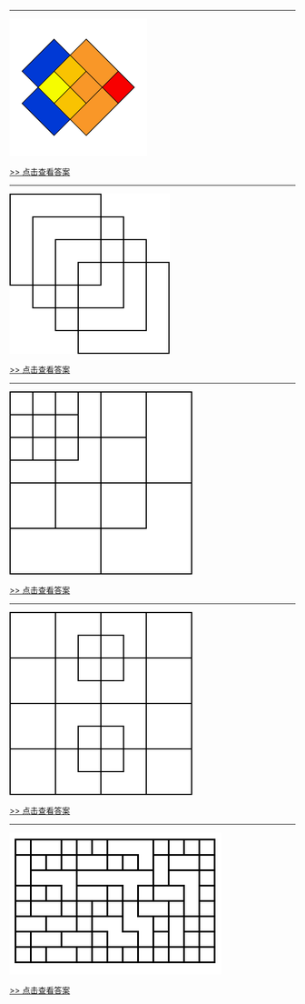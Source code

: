 

---

![](Task-1/show-1.png)

[>> 点击查看答案](./Task-1)

---

![](./Task-2/Task.PNG)

[>> 点击查看答案](./Task-2)

---

![](./Task-3/Task.PNG)

[>> 点击查看答案](./Task-3)

---

![](./Task-4/Task.PNG)

[>> 点击查看答案](./Task-4)

---

![](./Task-5/Task.PNG)

[>> 点击查看答案](./Task-5)